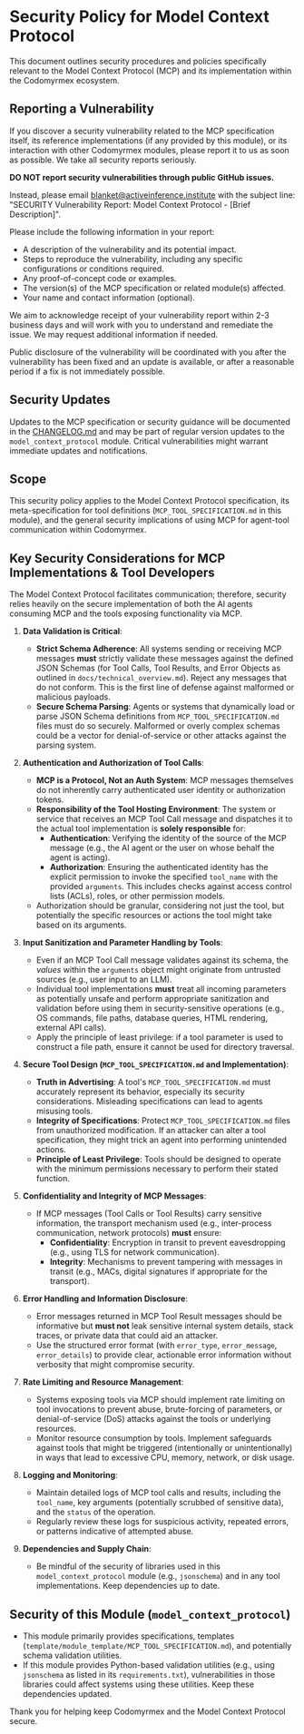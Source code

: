 # Security Policy for Model Context Protocol

This document outlines security procedures and policies specifically relevant to the Model Context Protocol (MCP) and its implementation within the Codomyrmex ecosystem.

## Reporting a Vulnerability

If you discover a security vulnerability related to the MCP specification itself, its reference implementations (if any provided by this module), or its interaction with other Codomyrmex modules, please report it to us as soon as possible.
We take all security reports seriously.

**DO NOT report security vulnerabilities through public GitHub issues.**

Instead, please email blanket@activeinference.institute with the subject line: "SECURITY Vulnerability Report: Model Context Protocol - [Brief Description]".

Please include the following information in your report:

- A description of the vulnerability and its potential impact.
- Steps to reproduce the vulnerability, including any specific configurations or conditions required.
- Any proof-of-concept code or examples.
- The version(s) of the MCP specification or related module(s) affected.
- Your name and contact information (optional).

We aim to acknowledge receipt of your vulnerability report within 2-3 business days and will work with you to understand and remediate the issue. We may request additional information if needed.

Public disclosure of the vulnerability will be coordinated with you after the vulnerability has been fixed and an update is available, or after a reasonable period if a fix is not immediately possible.

## Security Updates

Updates to the MCP specification or security guidance will be documented in the [CHANGELOG.md](./CHANGELOG.md) and may be part of regular version updates to the `model_context_protocol` module. Critical vulnerabilities might warrant immediate updates and notifications.

## Scope

This security policy applies to the Model Context Protocol specification, its meta-specification for tool definitions (`MCP_TOOL_SPECIFICATION.md` in this module), and the general security implications of using MCP for agent-tool communication within Codomyrmex.

## Key Security Considerations for MCP Implementations & Tool Developers

The Model Context Protocol facilitates communication; therefore, security relies heavily on the secure implementation of both the AI agents consuming MCP and the tools exposing functionality via MCP.

1.  **Data Validation is Critical**: 
    *   **Strict Schema Adherence**: All systems sending or receiving MCP messages **must** strictly validate these messages against the defined JSON Schemas (for Tool Calls, Tool Results, and Error Objects as outlined in `docs/technical_overview.md`). Reject any messages that do not conform. This is the first line of defense against malformed or malicious payloads.
    *   **Secure Schema Parsing**: Agents or systems that dynamically load or parse JSON Schema definitions from `MCP_TOOL_SPECIFICATION.md` files must do so securely. Malformed or overly complex schemas could be a vector for denial-of-service or other attacks against the parsing system.

2.  **Authentication and Authorization of Tool Calls**: 
    *   **MCP is a Protocol, Not an Auth System**: MCP messages themselves do not inherently carry authenticated user identity or authorization tokens. 
    *   **Responsibility of the Tool Hosting Environment**: The system or service that receives an MCP Tool Call message and dispatches it to the actual tool implementation is **solely responsible** for: 
        *   **Authentication**: Verifying the identity of the source of the MCP message (e.g., the AI agent or the user on whose behalf the agent is acting).
        *   **Authorization**: Ensuring the authenticated identity has the explicit permission to invoke the specified `tool_name` with the provided `arguments`. This includes checks against access control lists (ACLs), roles, or other permission models.
    *   Authorization should be granular, considering not just the tool, but potentially the specific resources or actions the tool might take based on its arguments.

3.  **Input Sanitization and Parameter Handling by Tools**: 
    *   Even if an MCP Tool Call message validates against its schema, the *values* within the `arguments` object might originate from untrusted sources (e.g., user input to an LLM).
    *   Individual tool implementations **must** treat all incoming parameters as potentially unsafe and perform appropriate sanitization and validation before using them in security-sensitive operations (e.g., OS commands, file paths, database queries, HTML rendering, external API calls).
    *   Apply the principle of least privilege: if a tool parameter is used to construct a file path, ensure it cannot be used for directory traversal.

4.  **Secure Tool Design (`MCP_TOOL_SPECIFICATION.md` and Implementation)**:
    *   **Truth in Advertising**: A tool's `MCP_TOOL_SPECIFICATION.md` must accurately represent its behavior, especially its security considerations. Misleading specifications can lead to agents misusing tools.
    *   **Integrity of Specifications**: Protect `MCP_TOOL_SPECIFICATION.md` files from unauthorized modification. If an attacker can alter a tool specification, they might trick an agent into performing unintended actions.
    *   **Principle of Least Privilege**: Tools should be designed to operate with the minimum permissions necessary to perform their stated function.

5.  **Confidentiality and Integrity of MCP Messages**: 
    *   If MCP messages (Tool Calls or Tool Results) carry sensitive information, the transport mechanism used (e.g., inter-process communication, network protocols) **must** ensure:
        *   **Confidentiality**: Encryption in transit to prevent eavesdropping (e.g., using TLS for network communication).
        *   **Integrity**: Mechanisms to prevent tampering with messages in transit (e.g., MACs, digital signatures if appropriate for the transport).

6.  **Error Handling and Information Disclosure**: 
    *   Error messages returned in MCP Tool Result messages should be informative but **must not** leak sensitive internal system details, stack traces, or private data that could aid an attacker.
    *   Use the structured error format (with `error_type`, `error_message`, `error_details`) to provide clear, actionable error information without verbosity that might compromise security.

7.  **Rate Limiting and Resource Management**: 
    *   Systems exposing tools via MCP should implement rate limiting on tool invocations to prevent abuse, brute-forcing of parameters, or denial-of-service (DoS) attacks against the tools or underlying resources.
    *   Monitor resource consumption by tools. Implement safeguards against tools that might be triggered (intentionally or unintentionally) in ways that lead to excessive CPU, memory, network, or disk usage.

8.  **Logging and Monitoring**: 
    *   Maintain detailed logs of MCP tool calls and results, including the `tool_name`, key arguments (potentially scrubbed of sensitive data), and the `status` of the operation.
    *   Regularly review these logs for suspicious activity, repeated errors, or patterns indicative of attempted abuse.

9.  **Dependencies and Supply Chain**: 
    *   Be mindful of the security of libraries used in this `model_context_protocol` module (e.g., `jsonschema`) and in any tool implementations. Keep dependencies up to date.

## Security of this Module (`model_context_protocol`)

-   This module primarily provides specifications, templates (`template/module_template/MCP_TOOL_SPECIFICATION.md`), and potentially schema validation utilities.
-   If this module provides Python-based validation utilities (e.g., using `jsonschema` as listed in its `requirements.txt`), vulnerabilities in those libraries could affect systems using these utilities. Keep these dependencies updated.

Thank you for helping keep Codomyrmex and the Model Context Protocol secure. 